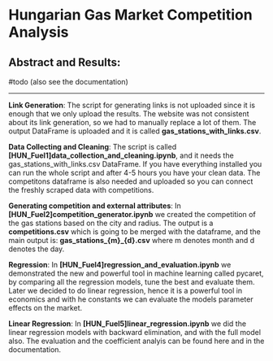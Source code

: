 # Hungarian Gas Market Competition Analysis

Abstract and Results:
---

#todo (also see the documentation)

---
**Link Generation**: The script for generating links is not uploaded since it is enough that we only upload the results. The website was not consistent about its link generation, so we had to manually replace a lot of them. The output DataFrame is uploaded and it is called **gas_stations_with_links.csv**.

**Data Collecting and Cleaning**: The script is called **[HUN_Fuel1]data_collection_and_cleaning.ipynb**, and it needs the gas_stations_with_links.csv DataFrame. If you have everything installed you can run the whole script and after 4-5 hours you have your clean data. The competitons dataframe is also needed and uploaded so you can connect the freshly scraped data with competitions.

**Generating competition and external attributes**: In **[HUN_Fuel2]competition_generator.ipynb** we created the competition of the gas stations based on the city and radius. The output is a **competitions.csv** which is going to be merged with the dataframe, and the main output is: **gas_stations_{m}_{d}.csv** where m denotes month and d denotes the day.

**Regression**: In **[HUN_Fuel4]regression_and_evaluation.ipynb** we demonstrated the new and powerful tool in machine learning called pycaret, by comparing all the regression models, tune the best and evaluate them. Later we decided to do linear regression, hence it is a powerful tool in economics and with he constants we can evaluate the models parameter effects on the market.

**Linear Regression**: In **[HUN_Fuel5]linear_regression.ipynb** we did the linear regression models with backward elimination, and with the full model also. The evaluation and the coefficient analyis can be found here and in the documentation.
